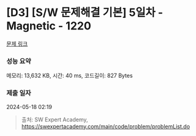 # [D3] [S/W 문제해결 기본] 5일차 - Magnetic - 1220 

[문제 링크](https://swexpertacademy.com/main/code/problem/problemDetail.do?contestProbId=AV14hwZqABsCFAYD) 

### 성능 요약

메모리: 13,632 KB, 시간: 40 ms, 코드길이: 827 Bytes

### 제출 일자

2024-05-18 02:19



> 출처: SW Expert Academy, https://swexpertacademy.com/main/code/problem/problemList.do